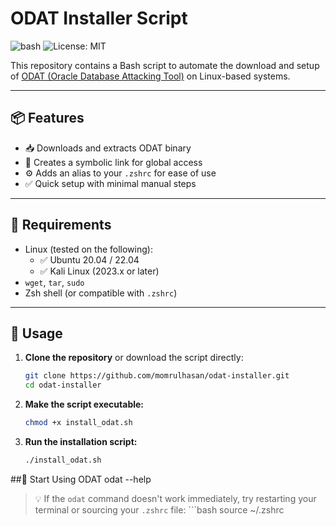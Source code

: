 # ODAT Installer Script

![bash](https://img.shields.io/badge/script-bash-brightgreen)
![License: MIT](https://img.shields.io/badge/License-MIT-yellow.svg)

This repository contains a Bash script to automate the download and setup of [ODAT (Oracle Database Attacking Tool)](https://github.com/quentinhardy/odat) on Linux-based systems.

---

## 📦 Features

- 📥 Downloads and extracts ODAT binary
- 🔗 Creates a symbolic link for global access
- ⚙️ Adds an alias to your `.zshrc` for ease of use
- ✅ Quick setup with minimal manual steps

---

## 🧰 Requirements

- Linux (tested on the following):
  - ✅ Ubuntu 20.04 / 22.04
  - ✅ Kali Linux (2023.x or later)
- `wget`, `tar`, `sudo`
- Zsh shell (or compatible with `.zshrc`)

---

## 🚀 Usage

1. **Clone the repository** or download the script directly:
   ```bash
   git clone https://github.com/momrulhasan/odat-installer.git
   cd odat-installer
2. **Make the script executable:**
   ```bash
   chmod +x install_odat.sh
3. **Run the installation script:**
   ```bash
   ./install_odat.sh

##🚀 Start Using ODAT
odat --help

> 💡 If the `odat` command doesn't work immediately, try restarting your terminal or sourcing your `.zshrc` file:
    ```bash
    source ~/.zshrc
